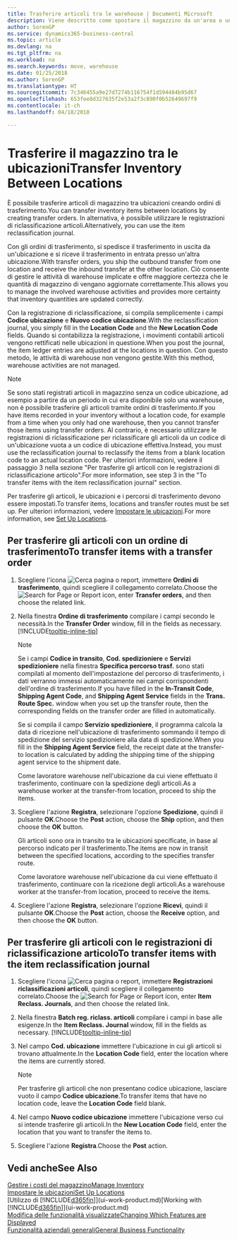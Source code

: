 ```yaml
---
title: Trasferire articoli tra le warehouse | Documenti Microsoft
description: Viene descritto come spostare il magazzino da un'area o una warehouse a un'altra con le registrazioni di riclassificazione o gli ordini di trasferimento.
author: SorenGP
ms.service: dynamics365-business-central
ms.topic: article
ms.devlang: na
ms.tgt_pltfrm: na
ms.workload: na
ms.search.keywords: move, warehouse
ms.date: 01/25/2018
ms.author: SorenGP
ms.translationtype: HT
ms.sourcegitcommit: 7c346455a9e27d7274b116754f1d594484b95d67
ms.openlocfilehash: 653fee8d327635f2e53a2f3c890f0b52649697f9
ms.contentlocale: it-ch
ms.lasthandoff: 04/18/2018

---
```

# <a name="transfer-inventory-between-locations"></a><span data-ttu-id="336ac-103">Trasferire il magazzino tra le ubicazioni</span><span class="sxs-lookup"><span data-stu-id="336ac-103">Transfer Inventory Between Locations</span></span>
<span data-ttu-id="336ac-104">È possibile trasferire articoli di magazzino tra ubicazioni creando ordini di trasferimento.</span><span class="sxs-lookup"><span data-stu-id="336ac-104">You can transfer inventory items between locations by creating transfer orders.</span></span> <span data-ttu-id="336ac-105">In alternativa, è possibile utilizzare le registrazioni di riclassificazione articoli.</span><span class="sxs-lookup"><span data-stu-id="336ac-105">Alternatively, you can use the item reclassification journal.</span></span>

<span data-ttu-id="336ac-106">Con gli ordini di trasferimento, si spedisce il trasferimento in uscita da un'ubicazione e si riceve il trasferimento in entrata presso un'altra ubicazione.</span><span class="sxs-lookup"><span data-stu-id="336ac-106">With transfer orders, you ship the outbound transfer from one location and receive the inbound transfer at the other location.</span></span> <span data-ttu-id="336ac-107">Ciò consente di gestire le attività di warehouse implicate e offre maggiore certezza che le quantità di magazzino di vengano aggiornate correttamente.</span><span class="sxs-lookup"><span data-stu-id="336ac-107">This allows you to manage the involved warehouse activities and provides more certainty that inventory quantities are updated correctly.</span></span>

<span data-ttu-id="336ac-108">Con la registrazione di riclassificazione, si compila semplicemente i campi **Codice ubicazione** e **Nuovo codice ubicazione**.</span><span class="sxs-lookup"><span data-stu-id="336ac-108">With the reclassification journal, you simply fill in the **Location Code** and the **New Location Code** fields.</span></span> <span data-ttu-id="336ac-109">Quando si contabilizza la registrazione, i movimenti contabili articoli vengono rettificati nelle ubicazioni in questione.</span><span class="sxs-lookup"><span data-stu-id="336ac-109">When you post the journal, the item ledger entries are adjusted at the locations in question.</span></span> <span data-ttu-id="336ac-110">Con questo metodo, le attività di warehouse non vengono gestite.</span><span class="sxs-lookup"><span data-stu-id="336ac-110">With this method, warehouse activities are not managed.</span></span>

> [!NOTE]  
>   <span data-ttu-id="336ac-111">Se sono stati registrati articoli in magazzino senza un codice ubicazione, ad esempio a partire da un periodo in cui era disponibile solo una warehouse, non è possibile trasferire gli articoli tramite ordini di trasferimento.</span><span class="sxs-lookup"><span data-stu-id="336ac-111">If you have items recorded in your inventory without a location code, for example from a time when you only had one warehouse, then you cannot transfer those items using transfer orders.</span></span> <span data-ttu-id="336ac-112">Al contrario, è necessario utilizzare le registrazioni di riclassificazione per riclassificare gli articoli da un codice di un'ubicazione vuota a un codice di ubicazione effettiva.</span><span class="sxs-lookup"><span data-stu-id="336ac-112">Instead, you must use the reclassification journal to reclassify the items from a blank location code to an actual location code.</span></span>  <span data-ttu-id="336ac-113">Per ulteriori informazioni, vedere il passaggio 3 nella sezione "Per trasferire gli articoli con le registrazioni di riclassificazione articolo".</span><span class="sxs-lookup"><span data-stu-id="336ac-113">For more information, see step 3 in the "To transfer items with the item reclassification journal" section.</span></span>

<span data-ttu-id="336ac-114">Per trasferire gli articoli, le ubicazioni e i percorsi di trasferimento devono essere impostati.</span><span class="sxs-lookup"><span data-stu-id="336ac-114">To transfer items, locations and transfer routes must be set up.</span></span> <span data-ttu-id="336ac-115">Per ulteriori informazioni, vedere [Impostare le ubicazioni](inventory-how-setup-locations.md).</span><span class="sxs-lookup"><span data-stu-id="336ac-115">For more information, see [Set Up Locations](inventory-how-setup-locations.md).</span></span>

## <a name="to-transfer-items-with-a-transfer-order"></a><span data-ttu-id="336ac-116">Per trasferire gli articoli con un ordine di trasferimento</span><span class="sxs-lookup"><span data-stu-id="336ac-116">To transfer items with a transfer order</span></span>
1. <span data-ttu-id="336ac-117">Scegliere l'icona ![Cerca pagina o report](media/ui-search/search_small.png "icona Cerca pagina o report"), immettere **Ordini di trasferimento**, quindi scegliere il collegamento correlato.</span><span class="sxs-lookup"><span data-stu-id="336ac-117">Choose the ![Search for Page or Report](media/ui-search/search_small.png "Search for Page or Report icon") icon, enter **Transfer orders**, and then choose the related link.</span></span>
2. <span data-ttu-id="336ac-118">Nella finestra **Ordine di trasferimento** compilare i campi secondo le necessità.</span><span class="sxs-lookup"><span data-stu-id="336ac-118">In the **Transfer Order** window, fill in the fields as necessary.</span></span> [!INCLUDE[tooltip-inline-tip](includes/tooltip-inline-tip_md.md)]

    > [!NOTE]  
    >   <span data-ttu-id="336ac-119">Se i campi **Codice in transito**, **Cod. spedizioniere** e **Servizi spedizioniere** nella finestra **Specifica percorso trasf.** sono stati compilati al momento dell'impostazione del percorso di trasferimento, i dati verranno immessi automaticamente nei campi corrispondenti dell'ordine di trasferimento.</span><span class="sxs-lookup"><span data-stu-id="336ac-119">If you have filled in the **In-Transit Code**, **Shipping Agent Code**, and **Shipping Agent Service** fields in the **Trans. Route Spec.** window when you set up the transfer route, then the corresponding fields on the transfer order are filled in automatically.</span></span>

    <span data-ttu-id="336ac-120">Se si compila il campo **Servizio spedizioniere**, il programma calcola la data di ricezione nell'ubicazione di trasferimento sommando il tempo di spedizione del servizio spedizioniere alla data di spedizione.</span><span class="sxs-lookup"><span data-stu-id="336ac-120">When you fill in the **Shipping Agent Service** field, the receipt date at the transfer-to location is calculated by adding the shipping time of the shipping agent service to the shipment date.</span></span>

    <span data-ttu-id="336ac-121">Come lavoratore warehouse nell'ubicazione da cui viene effettuato il trasferimento, continuare con la spedizione degli articoli.</span><span class="sxs-lookup"><span data-stu-id="336ac-121">As a warehouse worker at the transfer-from location, proceed to ship the items.</span></span>
3. <span data-ttu-id="336ac-122">Scegliere l'azione **Registra**, selezionare l'opzione **Spedizione**, quindi il pulsante **OK**.</span><span class="sxs-lookup"><span data-stu-id="336ac-122">Choose the **Post** action, choose the **Ship** option, and then choose the **OK** button.</span></span>

    <span data-ttu-id="336ac-123">Gli articoli sono ora in transito tra le ubicazioni specificate, in base al percorso indicato per il trasferimento.</span><span class="sxs-lookup"><span data-stu-id="336ac-123">The items are now in transit between the specified locations, according to the specifies transfer route.</span></span>

    <span data-ttu-id="336ac-124">Come lavoratore warehouse nell'ubicazione da cui viene effettuato il trasferimento, continuare con la ricezione degli articoli.</span><span class="sxs-lookup"><span data-stu-id="336ac-124">As a warehouse worker at the transfer-from location, proceed to receive the items.</span></span>
4. <span data-ttu-id="336ac-125">Scegliere l'azione **Registra**, selezionare l'opzione **Ricevi**, quindi il pulsante **OK**.</span><span class="sxs-lookup"><span data-stu-id="336ac-125">Choose the **Post** action, choose the **Receive** option, and then choose the **OK** button.</span></span>

## <a name="to-transfer-items-with-the-item-reclassification-journal"></a><span data-ttu-id="336ac-126">Per trasferire gli articoli con le registrazioni di riclassificazione articolo</span><span class="sxs-lookup"><span data-stu-id="336ac-126">To transfer items with the item reclassification journal</span></span>
1. <span data-ttu-id="336ac-127">Scegliere l'icona ![Cerca pagina o report](media/ui-search/search_small.png "icona Cerca pagina o report"), immettere **Registrazioni riclassificazioni articoli**, quindi scegliere il collegamento correlato.</span><span class="sxs-lookup"><span data-stu-id="336ac-127">Choose the ![Search for Page or Report](media/ui-search/search_small.png "Search for Page or Report icon") icon, enter **Item Reclass. Journals**, and then choose the related link.</span></span>
2. <span data-ttu-id="336ac-128">Nella finestra **Batch reg. riclass. articoli** compilare i campi in base alle esigenze.</span><span class="sxs-lookup"><span data-stu-id="336ac-128">In the **Item Reclass. Journal** window, fill in the fields as necessary.</span></span> [!INCLUDE[tooltip-inline-tip](includes/tooltip-inline-tip_md.md)]
3. <span data-ttu-id="336ac-129">Nel campo **Cod. ubicazione** immettere l'ubicazione in cui gli articoli si trovano attualmente.</span><span class="sxs-lookup"><span data-stu-id="336ac-129">In the **Location Code** field, enter the location where the items are currently stored.</span></span>

    > [!NOTE]  
    >   <span data-ttu-id="336ac-130">Per trasferire gli articoli che non presentano codice ubicazione, lasciare vuoto il campo **Codice ubicazione**.</span><span class="sxs-lookup"><span data-stu-id="336ac-130">To transfer items that have no location code, leave the **Location Code** field blank.</span></span>
4. <span data-ttu-id="336ac-131">Nel campo **Nuovo codice ubicazione** immettere l'ubicazione verso cui si intende trasferire gli articoli.</span><span class="sxs-lookup"><span data-stu-id="336ac-131">In the **New Location Code** field, enter the location that you want to transfer the items to.</span></span>
5. <span data-ttu-id="336ac-132">Scegliere l'azione **Registra**.</span><span class="sxs-lookup"><span data-stu-id="336ac-132">Choose the **Post** action.</span></span>

## <a name="see-also"></a><span data-ttu-id="336ac-133">Vedi anche</span><span class="sxs-lookup"><span data-stu-id="336ac-133">See Also</span></span>
[<span data-ttu-id="336ac-134">Gestire i costi del magazzino</span><span class="sxs-lookup"><span data-stu-id="336ac-134">Manage Inventory</span></span>](inventory-manage-inventory.md)  
[<span data-ttu-id="336ac-135">Impostare le ubicazioni</span><span class="sxs-lookup"><span data-stu-id="336ac-135">Set Up Locations</span></span>](inventory-how-setup-locations.md)  
<span data-ttu-id="336ac-136">[Utilizzo di [!INCLUDE[d365fin](includes/d365fin_md.md)]](ui-work-product.md)</span><span class="sxs-lookup"><span data-stu-id="336ac-136">[Working with [!INCLUDE[d365fin](includes/d365fin_md.md)]](ui-work-product.md)</span></span>  
[<span data-ttu-id="336ac-137">Modifica delle funzionalità visualizzate</span><span class="sxs-lookup"><span data-stu-id="336ac-137">Changing Which Features are Displayed</span></span>](ui-experiences.md)  
[<span data-ttu-id="336ac-138">Funzionalità aziendali generali</span><span class="sxs-lookup"><span data-stu-id="336ac-138">General Business Functionality</span></span>](ui-across-business-areas.md)

